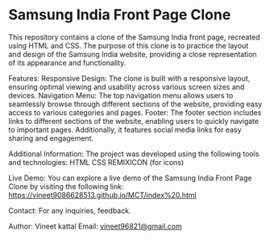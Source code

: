 <h1>Samsung India Front Page Clone</h1>
This repository contains a clone of the Samsung India front page, recreated using HTML and CSS. 
The purpose of this clone is to practice the layout and design of the  Samsung India website,
providing a close representation of its appearance and functionality.

Features:
Responsive Design: The clone is built with a responsive layout, ensuring optimal viewing and usability across various screen sizes and devices.
Navigation Menu: The top navigation menu allows users to seamlessly browse through different sections of the website, providing easy access to various categories and pages.
Footer: The footer section includes links to different sections of the website, enabling users to quickly navigate to important pages. Additionally, it features social media links for easy sharing and engagement.

Additional Information:
The project was developed using the following tools and technologies:
 HTML
 CSS
 REMIXICON (for icons)
 
Live Demo:
You can explore a live demo of the Samsung India Front Page Clone by visiting the following link: https://vineet9086628513.github.io/MCT/index%20.html

Contact:
For any inquiries, feedback.

Author: Vineet kattal
Email: vineet96821@gmail.com

